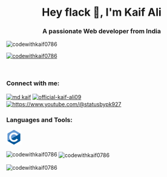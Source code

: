 
<h1 align="center">Hey flack 👋, I'm Kaif Ali</h1>
<h3 align="center">A passionate Web developer from India</h3>

<p align="left"> <img src="https://komarev.com/ghpvc/?username=codewithkaif0786&label=Profile%20views&color=0e75b6&style=flat" alt="codewithkaif0786" /> </p>

<p align="left"> <a href="https://github.com/ryo-ma/github-profile-trophy"><img src="https://github-profile-trophy.vercel.app/?username=codewithkaif0786" alt="codewithkaif0786" /></a> </p>

<p align="left"> <a href="https://twitter.com/" target="blank"><img src="https://img.shields.io/twitter/follow/?logo=twitter&style=for-the-badge" alt="" /></a> </p>

<h3 align="left">Connect with me:</h3>
<p align="left">
<a href="https://fb.com/md kaif" target="blank"><img align="center" src="https://raw.githubusercontent.com/rahuldkjain/github-profile-readme-generator/master/src/images/icons/Social/facebook.svg" alt="md kaif" height="30" width="40" /></a>
<a href="https://instagram.com/official-kaif-ali09" target="blank"><img align="center" src="https://raw.githubusercontent.com/rahuldkjain/github-profile-readme-generator/master/src/images/icons/Social/instagram.svg" alt="official-kaif-ali09" height="30" width="40" /></a>
<a href="https://www.youtube.com/c/https://www.youtube.com/@statusbypk927" target="blank"><img align="center" src="https://raw.githubusercontent.com/rahuldkjain/github-profile-readme-generator/master/src/images/icons/Social/youtube.svg" alt="https://www.youtube.com/@statusbypk927" height="30" width="40" /></a>
</p>

<h3 align="left">Languages and Tools:</h3>
<p align="left"> <a href="https://www.cprogramming.com/" target="_blank" rel="noreferrer"> <img src="https://raw.githubusercontent.com/devicons/devicon/master/icons/c/c-original.svg" alt="c" width="40" height="40"/> </a> </p>

<p><img align="left" src="https://github-readme-stats.vercel.app/api/top-langs?username=codewithkaif0786&show_icons=true&locale=en&layout=compact" alt="codewithkaif0786" /></p>

<p>&nbsp;<img align="center" src="https://github-readme-stats.vercel.app/api?username=codewithkaif0786&show_icons=true&locale=en" alt="codewithkaif0786" /></p>

<p><img align="center" src="https://github-readme-streak-stats.herokuapp.com/?user=codewithkaif0786&" alt="codewithkaif0786" /></p>
